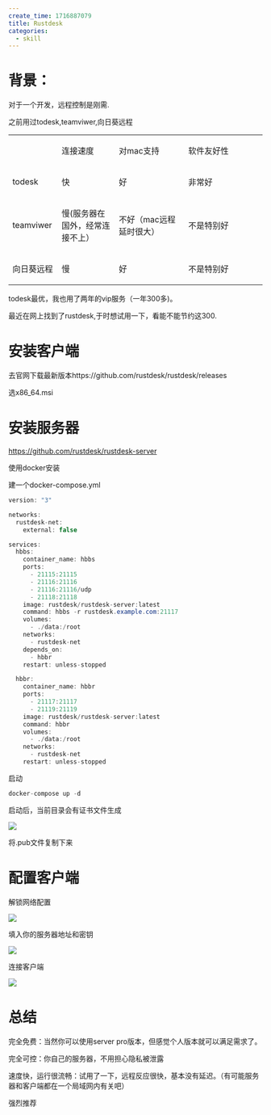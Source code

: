 ```yaml
---
create_time: 1716887079
title: Rustdesk
categories:
  - skill
---
```



# 背景：

对于一个开发，远程控制是刚需.

之前用过todesk,teamviwer,向日葵远程

<table>
<colgroup>
<col width="100"/>
<col width="170"/>
<col width="201"/>
<col width="261"/>
</colgroup>
<tbody>
<tr><td></td><td><p>连接速度</p></td><td><p>对mac支持</p></td><td><p>软件友好性</p></td></tr>
<tr><td><p>todesk</p></td><td><p>快</p></td><td><p>好</p></td><td><p>非常好</p></td></tr>
<tr><td><p>teamviwer</p></td><td><p>慢(服务器在国外，经常连接不上）</p></td><td><p>不好（mac远程延时很大）</p></td><td><p>不是特别好</p></td></tr>
<tr><td><p>向日葵远程</p></td><td><p>慢</p></td><td><p>好</p></td><td><p>不是特别好</p></td></tr>
</tbody>
</table>

 todesk最优，我也用了两年的vip服务（一年300多)。

最近在网上找到了rustdesk,于时想试用一下，看能不能节约这300.

# 安装客户端

去官网下载最新版本https://github.com/rustdesk/rustdesk/releases

选x86_64.msi

# 安装服务器

https://github.com/rustdesk/rustdesk-server

使用docker安装

建一个docker-compose.yml

```csharp
version: "3"

networks:
  rustdesk-net:
    external: false

services:
  hbbs:
    container_name: hbbs
    ports:
      - 21115:21115
      - 21116:21116
      - 21116:21116/udp
      - 21118:21118
    image: rustdesk/rustdesk-server:latest
    command: hbbs -r rustdesk.example.com:21117
    volumes:
      - ./data:/root
    networks:
      - rustdesk-net
    depends_on:
      - hbbr
    restart: unless-stopped

  hbbr:
    container_name: hbbr
    ports:
      - 21117:21117
      - 21119:21119
    image: rustdesk/rustdesk-server:latest
    command: hbbr
    volumes:
      - ./data:/root
    networks:
      - rustdesk-net
    restart: unless-stopped
```

启动

```csharp
docker-compose up -d
```

启动后，当前目录会有证书文件生成

<img src="/assets/H0Qvb3YFBo6inwxg56fcMBcyn1f.png" src-width="653" class="m-auto" src-height="175" align="center"/>

将.pub文件复制下来

# 配置客户端

解锁网络配置

<img src="/assets/TEehbX77so38uaxDOP2cUrFknag.png" src-width="822" class="m-auto" src-height="322" align="center"/>

填入你的服务器地址和密钥

<img src="/assets/Z1CsbATDsoX43qxyGQFcw4D0nBd.png" src-width="561" class="m-auto" src-height="318" align="center"/>

连接客户端

<img src="/assets/A60VbgI33oPabdxWHTRczBXtn0d.png" src-width="793" class="m-auto" src-height="350" align="center"/>

# 总结

完全免费：当然你可以使用server pro版本，但感觉个人版本就可以满足需求了。

完全可控：你自己的服务器，不用担心隐私被泄露

速度快，运行很流畅：试用了一下，远程反应很快，基本没有延迟。（有可能服务器和客户端都在一个局域网内有关吧）

强烈推荐

